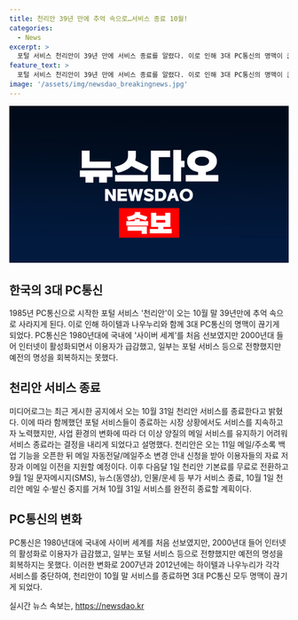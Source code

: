 ```yaml
---
title: 천리안 39년 만에 추억 속으로…서비스 종료 10월!
categories:
  - News
excerpt: >
  포털 서비스 천리안이 39년 만에 서비스 종료를 알렸다. 이로 인해 3대 PC통신의 명맥이 끊기게 된다. 하이텔과 나우누리도 이미 서비스를 중단한 바 있다. PC통신은 1980년대부터 국내에 사이버 세계를 선보였지만, 2000년대 이후 인터넷의 활성화로 인해 이용자가 급감하며 명성을 회복하지 못했다. 천리안은 10월 31일로 서비스를 완전히 종료하고, 이에 따라 메일 주소 변경 안내 신청 및 자료 저장을 지원할 예정이다.
feature_text: >
  포털 서비스 천리안이 39년 만에 서비스 종료를 알렸다. 이로 인해 3대 PC통신의 명맥이 끊기게 된다. 하이텔과 나우누리도 이미 서비스를 중단한 바 있다. PC통신은 1980년대부터 국내에 사이버 세계를 선보였지만, 2000년대 이후 인터넷의 활성화로 인해 이용자가 급감하며 명성을 회복하지 못했다. 천리안은 10월 31일로 서비스를 완전히 종료하고, 이에 따라 메일 주소 변경 안내 신청 및 자료 저장을 지원할 예정이다.
image: '/assets/img/newsdao_breakingnews.jpg'
---
```


<p><img src="/assets/img/newsdao_breakingnews.jpg" alt="ranknews 속보" /></p>

<h2 data-ke-size="size26">한국의 3대 PC통신</h2>

<p data-ke-size="size16">1985년 PC통신으로 시작한 포털 서비스 '천리안'이 오는 10월 말 39년만에 추억 속으로 사라지게 된다. 이로 인해 하이텔과 나우누리와 함께 3대 PC통신의 명맥이 끊기게 되었다. PC통신은 1980년대에 국내에 '사이버 세계'를 처음 선보였지만 2000년대 들어 인터넷이 활성화되면서 이용자가 급감했고, 일부는 포털 서비스 등으로 전향했지만 예전의 명성을 회복하지는 못했다.</p>

<h2 data-ke-size="size26">천리안 서비스 종료</h2>

<p data-ke-size="size16">미디어로그는 최근 게시한 공지에서 오는 10월 31일 천리안 서비스를 종료한다고 밝혔다. 이에 따라 함께했던 포털 서비스들이 종료하는 시장 상황에서도 서비스를 지속하고자 노력했지만, 사업 환경의 변화에 따라 더 이상 양질의 메일 서비스를 유지하기 어려워 서비스 종료라는 결정을 내리게 되었다고 설명했다. 천리안은 오는 11일 메일/주소록 백업 기능을 오픈한 뒤 메일 자동전달/메일주소 변경 안내 신청을 받아 이용자들의 자료 저장과 이메일 이전을 지원할 예정이다. 이후 다음달 1일 천리안 기본료를 무료로 전환하고 9월 1일 문자메시지(SMS), 뉴스(동영상), 인물/운세 등 부가 서비스 종료, 10월 1일 천리안 메일 수·발신 중지를 거쳐 10월 31일 서비스를 완전히 종료할 계획이다.</p>

<h2 data-ke-size="size26">PC통신의 변화</h2>

<p data-ke-size="size16">PC통신은 1980년대에 국내에 사이버 세계를 처음 선보였지만, 2000년대 들어 인터넷의 활성화로 이용자가 급감했고, 일부는 포털 서비스 등으로 전향했지만 예전의 명성을 회복하지는 못했다. 이러한 변화로 2007년과 2012년에는 하이텔과 나우누리가 각각 서비스를 중단하여, 천리안이 10월 말 서비스를 종료하면 3대 PC통신 모두 명맥이 끊기게 되었다.</p>
실시간 뉴스 속보는, <a href="https://newsdao.kr" rel="dofollow">https://newsdao.kr</a>


